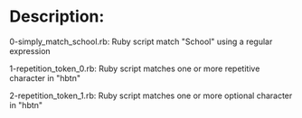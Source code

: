 # Description:

0-simply_match_school.rb: Ruby script match "School" using a regular expression

1-repetition_token_0.rb: Ruby script matches one or more repetitive character in "hbtn"

2-repetition_token_1.rb: Ruby script matches one or more optional character in "hbtn"

